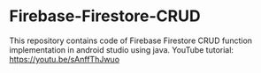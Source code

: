 # Firebase-Firestore-CRUD
This repository contains code of Firebase Firestore CRUD function implementation in android studio using java.
YouTube tutorial: https://youtu.be/sAnffThJwuo
